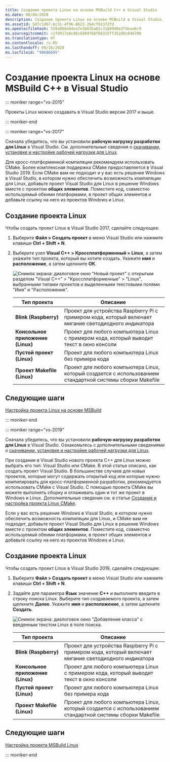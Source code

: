```yaml
---
title: Создание проекта Linux на основе MSBuild C++ в Visual Studio
ms.date: 08/04/2020
description: Создание проекта Linux на основе MSBuild в Visual Studio.
ms.assetid: 5d7c1d67-bc31-4f96-8622-2b4cf91372fd
ms.openlocfilehash: 559a868ebdea7e3b835a82c31849d0e2fdeaa6c9
ms.sourcegitcommit: c1fd917a8c06c6504f66f66315ff352d0c046700
ms.translationtype: HT
ms.contentlocale: ru-RU
ms.lasthandoff: 09/16/2020
ms.locfileid: "90686695"
---
```

# <a name="create-a-linux-msbuild-c-project-in-visual-studio"></a>Создание проекта Linux на основе MSBuild C++ в Visual Studio

::: moniker range="vs-2015"

Проекты Linux можно создавать в Visual Studio версии 2017 и выше.

::: moniker-end

::: moniker range="vs-2017"

Сначала убедитесь, что вы установили **рабочую нагрузку разработки для Linux** в Visual Studio. См. дополнительные сведения о [скачивании, установке и настройке рабочей нагрузки для Linux](download-install-and-setup-the-linux-development-workload.md).

Для кросс-платформенной компиляции рекомендуем использовать CMake. Более комплексная поддержка CMake предоставляется в Visual Studio 2019. Если CMake вам не подходит и у вас есть решение Windows в Visual Studio, в котором нужно обеспечить возможность компиляции для Linux, добавьте проект Visual Studio для Linux в решение Windows вместе с проектом **общих элементов**. Поместите код, совместно используемый обеими платформами, в проект общих элементов и добавьте ссылку на него из проектов Windows и Linux.

## <a name="to-create-a-new-linux-project"></a>Создание проекта Linux

Чтобы создать проект Linux в Visual Studio 2017, сделайте следующее:

1. Выберите **Файл > Создать проект** в меню Visual Studio или нажмите клавиши **Ctrl + Shift + N**.
1. Выберите узел **Visual C++ > Кроссплатформенный > Linux**, а затем укажите тип проекта, который вы хотите создать. Укажите **имя** и **расположение**, а затем щелкните **ОК**.

   ![Снимок экрана: диалоговое окно "Новый проект" с открытым разделом "Visual C++" > "Кроссплатформенные" > "Linux", выбранными типами проектов и выделенными текстовыми полями "Имя" и "Расположение".](media/newproject.png)

   | Тип проекта | Описание |
   | ------------ | --- |
   | **Blink (Raspberry)**           | Проект для устройства Raspberry Pi с примером кода, который включает мигание светодиодного индикатора |
   | **Консольное приложение (Linux)** | Проект для любого компьютера Linux с примером кода, который выводит текст в окно консоли |
   | **Пустой проект (Linux)**       | Проект для любого компьютера Linux без примера кода |
   | **Проект Makefile (Linux)**    | Проект для любого компьютера Linux, который создается с использованием стандартной системы сборки Makefile |

## <a name="next-steps"></a>Следующие шаги

[Настройка проекта Linux на основе MSBuild](configure-a-linux-project.md)

::: moniker-end

::: moniker range="vs-2019"

Сначала убедитесь, что вы установили **рабочую нагрузку разработки для Linux** в Visual Studio. Ознакомьтесь с дополнительными сведениями о [скачивании, установке и настройке рабочей нагрузки для Linux](download-install-and-setup-the-linux-development-workload.md).

При создании в Visual Studio нового проекта C++ для Linux можно выбрать его тип: Visual Studio или CMake. В этой статье описано, как создать проект Visual Studio. В большинстве случаев для новых проектов, которые могут содержать открытый код или которые нужно компилировать для кросс-платформенной разработки, рекомендуется использовать CMake с Visual Studio. С помощью проекта CMake вы можете выполнять сборку и отлаживать один и тот же проект в Windows и Linux. Дополнительные сведения см. в статье [Создание и настройка проекта Linux CMake](cmake-linux-project.md).

Если у вас есть решение Windows в Visual Studio, в котором нужно обеспечить возможность компиляции для Linux, и CMake вам не подходит, добавьте проект Visual Studio для Linux в решение Windows вместе с проектом **общих элементов**. Поместите код, совместно используемый обеими платформами, в проект общих элементов и добавьте ссылку на него из проектов Windows и Linux.

## <a name="to-create-a-new-linux-project"></a>Создание проекта Linux

Чтобы создать проект Linux в Visual Studio 2019, сделайте следующее:

1. Выберите **Файл > Создать проект** в меню Visual Studio или нажмите клавиши **Ctrl + Shift + N**.
1. Задайте для параметра **Язык** значение **C++** и выполните введите в строку поиска Linux. Выберите тип создаваемого проекта, а затем щелкните **Далее**. Укажите **имя** и **расположение**, а затем щелкните **Создать**.

   ![Снимок экрана: диалоговое окно "Добавление класса" с введенным текстом Linux в поле поиска.](media/newproject-vs2019.png)

   | Тип проекта | Описание |
   | ------------ | --- |
   | **Blink (Raspberry)**           | Проект для устройства Raspberry Pi с примером кода, который включает мигание светодиодного индикатора |
   | **Консольное приложение (Linux)** | Проект для любого компьютера Linux с примером кода, который выводит текст в окно консоли |
   | **Пустой проект (Linux)**       | Проект для любого компьютера Linux без примера кода |
   | **Проект Makefile (Linux)**    | Проект для любого компьютера Linux, который создается с использованием стандартной системы сборки Makefile |

## <a name="next-steps"></a>Следующие шаги

[Настройка проекта MSBuild Linux](configure-a-linux-project.md)

::: moniker-end

